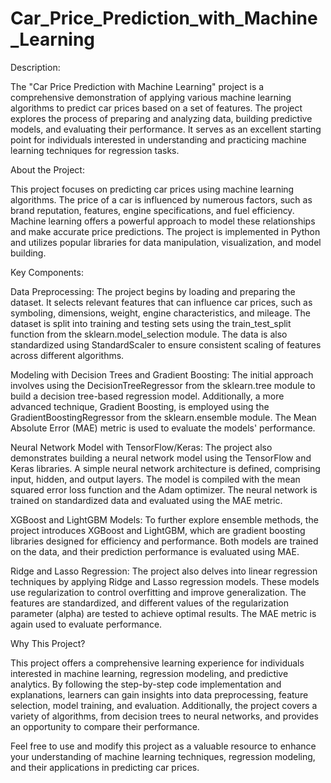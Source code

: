 # Car_Price_Prediction_with_Machine_Learning
Description:

The "Car Price Prediction with Machine Learning" project is a comprehensive demonstration of applying various machine learning algorithms to predict car prices based on a set of features. The project explores the process of preparing and analyzing data, building predictive models, and evaluating their performance. It serves as an excellent starting point for individuals interested in understanding and practicing machine learning techniques for regression tasks.

About the Project:

This project focuses on predicting car prices using machine learning algorithms. The price of a car is influenced by numerous factors, such as brand reputation, features, engine specifications, and fuel efficiency. Machine learning offers a powerful approach to model these relationships and make accurate price predictions. The project is implemented in Python and utilizes popular libraries for data manipulation, visualization, and model building.

Key Components:

Data Preprocessing:
The project begins by loading and preparing the dataset. It selects relevant features that can influence car prices, such as symboling, dimensions, weight, engine characteristics, and mileage. The dataset is split into training and testing sets using the train_test_split function from the sklearn.model_selection module. The data is also standardized using StandardScaler to ensure consistent scaling of features across different algorithms.

Modeling with Decision Trees and Gradient Boosting:
The initial approach involves using the DecisionTreeRegressor from the sklearn.tree module to build a decision tree-based regression model. Additionally, a more advanced technique, Gradient Boosting, is employed using the GradientBoostingRegressor from the sklearn.ensemble module. The Mean Absolute Error (MAE) metric is used to evaluate the models' performance.

Neural Network Model with TensorFlow/Keras:
The project also demonstrates building a neural network model using the TensorFlow and Keras libraries. A simple neural network architecture is defined, comprising input, hidden, and output layers. The model is compiled with the mean squared error loss function and the Adam optimizer. The neural network is trained on standardized data and evaluated using the MAE metric.

XGBoost and LightGBM Models:
To further explore ensemble methods, the project introduces XGBoost and LightGBM, which are gradient boosting libraries designed for efficiency and performance. Both models are trained on the data, and their prediction performance is evaluated using MAE.

Ridge and Lasso Regression:
The project also delves into linear regression techniques by applying Ridge and Lasso regression models. These models use regularization to control overfitting and improve generalization. The features are standardized, and different values of the regularization parameter (alpha) are tested to achieve optimal results. The MAE metric is again used to evaluate performance.

Why This Project?

This project offers a comprehensive learning experience for individuals interested in machine learning, regression modeling, and predictive analytics. By following the step-by-step code implementation and explanations, learners can gain insights into data preprocessing, feature selection, model training, and evaluation. Additionally, the project covers a variety of algorithms, from decision trees to neural networks, and provides an opportunity to compare their performance.

Feel free to use and modify this project as a valuable resource to enhance your understanding of machine learning techniques, regression modeling, and their applications in predicting car prices.
